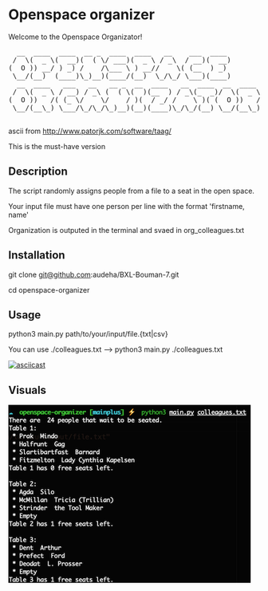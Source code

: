 # Openspace organizer
Welcome to the Openspace Organizator!</p>

<pre>
  __  ____  ____  __ _  ____  ____   __    ___  ____
 /  \(  _ \(  __)(  ( \/ ___)(  _ \ / _\  / __)(  __)
(  O )) __/ ) _) /    /\___ \ ) __//    \( (__  ) _)
 \__/(__)  (____)\_)__)(____/(__)  \_/\_/ \___)(____)
  __  ____   ___   __   __ _  __  ____   __  ____  __  ____
 /  \(  _ \ / __) / _\ (  ( \(  )(__  ) / _\(_  _)/  \(  _ \
(  O ))   /( (_ \/    \/    / )(  / _/ /    \ )( (  O ))   /
 \__/(__\_) \___/\_/\_/\_)__)(__)(____)\_/\_/(__) \__/(__\_)
 </pre>

 ascii from http://www.patorjk.com/software/taag/

This is the must-have version

## Description
The script randomly assigns people from a file to a seat in the open space. </p>
Your input file must have one person per line with the format 'firstname, name'</p>
Organization is outputed in the terminal and svaed in org_colleagues.txt

## Installation
git clone git@github.com:audeha/BXL-Bouman-7.git </p>
cd openspace-organizer

## Usage
python3 main.py path/to/your/input/file.{txt|csv} </p>
You can use ./colleagues.txt --> python3 main.py ./colleagues.txt </p>
[![asciicast](https://asciinema.org/a/AL7hAfqAg3JRLNugD7tdKn2LF.svg)](https://asciinema.org/a/AL7hAfqAg3JRLNugD7tdKn2LF)

## Visuals
![Alt Text](./Screenshot1.png)
